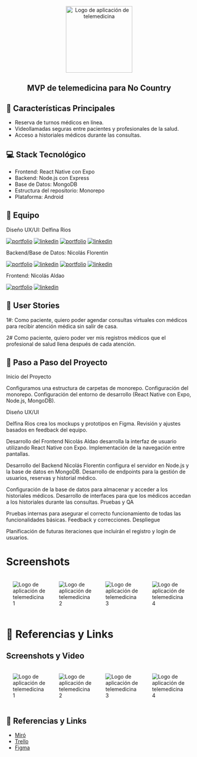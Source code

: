 <div align="center">
<img alt="Logo de aplicación de telemedicina" src="https://github.com/nicolas-aldao/c18-94-m-react-native/assets/68720883/733a2286-d4a5-44b4-8797-1d5dad664847" width="180">

## MVP de telemedicina para No Country

</div>

## 🌟 Características Principales

- Reserva de turnos médicos en línea.
- Videollamadas seguras entre pacientes y profesionales de la salud.
- Acceso a historiales médicos durante las consultas.

## 💻 Stack Tecnológico

- Frontend: React Native con Expo
- Backend: Node.js con Express
- Base de Datos: MongoDB
- Estructura del repositorio: Monorepo
- Plataforma: Android

## 👥 Equipo

Diseño UX/UI: Delfina Rios

[![portfolio](https://img.shields.io/badge/my_portfolio-000?style=for-the-badge&logo=ko-fi&logoColor=white)](https://delfinarios.myportfolio.com/work)
[![linkedin](https://img.shields.io/badge/linkedin-0A66C2?style=for-the-badge&logo=linkedin&logoColor=white)](https://www.linkedin.com/in/delfinarios)
[![portfolio](https://img.shields.io/badge/my_portfolio-000?style=for-the-badge&logo=ko-fi&logoColor=white)](https://delfinarios.myportfolio.com/work)
[![linkedin](https://img.shields.io/badge/linkedin-0A66C2?style=for-the-badge&logo=linkedin&logoColor=white)](https://www.linkedin.com/in/delfinarios)

Backend/Base de Datos: Nicolás Florentin

[![portfolio](https://img.shields.io/badge/my_portfolio-000?style=for-the-badge&logo=ko-fi&logoColor=white)](https://porfolio-nicolas-florentin.vercel.app)
[![linkedin](https://img.shields.io/badge/linkedin-0A66C2?style=for-the-badge&logo=linkedin&logoColor=white)](https://www.linkedin.com/in/nflorentin)
[![portfolio](https://img.shields.io/badge/my_portfolio-000?style=for-the-badge&logo=ko-fi&logoColor=white)](https://porfolio-nicolas-florentin.vercel.app)
[![linkedin](https://img.shields.io/badge/linkedin-0A66C2?style=for-the-badge&logo=linkedin&logoColor=white)](https://www.linkedin.com/in/nflorentin)

Frontend: Nicolás Aldao

[![portfolio](https://img.shields.io/badge/my_portfolio-000?style=for-the-badge&logo=ko-fi&logoColor=white)](https://nicolas-aldao.vercel.app/)
[![linkedin](https://img.shields.io/badge/linkedin-0A66C2?style=for-the-badge&logo=linkedin&logoColor=white)](https://www.linkedin.com/in/nicolas-aldao)

## 👤 User Stories

1#: Como paciente, quiero poder agendar consultas virtuales con médicos para recibir atención médica sin salir de casa.

2# Como paciente, quiero poder ver mis registros médicos que el profesional de salud llena después de cada atención.

## 📌 Paso a Paso del Proyecto

Inicio del Proyecto

Configuramos una estructura de carpetas de monorepo.
Configuración del monorepo.
Configuración del entorno de desarrollo (React Native con Expo, Node.js, MongoDB).

Diseño UX/UI

Delfina Rios crea los mockups y prototipos en Figma.
Revisión y ajustes basados en feedback del equipo.

Desarrollo del Frontend
Nicolás Aldao desarrolla la interfaz de usuario utilizando React Native con Expo.
Implementación de la navegación entre pantallas.

Desarrollo del Backend
Nicolás Florentin configura el servidor en Node.js y la base de datos en MongoDB.
Desarrollo de endpoints para la gestión de usuarios, reservas y historial médico.

Configuración de la base de datos para almacenar y acceder a los historiales médicos.
Desarrollo de interfaces para que los médicos accedan a los historiales durante las consultas.
Pruebas y QA

Pruebas internas para asegurar el correcto funcionamiento de todas las funcionalidades básicas.
Feedback y correcciones.
Despliegue

Planificación de futuras iteraciones que incluirán el registro y login de usuarios.

# Screenshots

<div style="display: flex; flex-direction: row; justify-content: space-around; align-items: center;">
  <img alt="Logo de aplicación de telemedicina 1" style="margin: 18px;" src="https://github.com/nicolas-aldao/c18-94-m-react-native/assets/68720883/0d6f03e7-b761-4032-905a-1c52f1ba9046" />
  <img alt="Logo de aplicación de telemedicina 2" style="margin: 18px;" src="https://github.com/nicolas-aldao/c18-94-m-react-native/assets/68720883/b0460ec0-0db4-45ef-b9e8-bacb0f877ef8" />
  <img alt="Logo de aplicación de telemedicina 3" style="margin: 18px;" src="https://github.com/nicolas-aldao/c18-94-m-react-native/assets/68720883/ab51454a-f2d2-418a-8ddf-9107e9cf5b99" />
  <img alt="Logo de aplicación de telemedicina 4" style="margin: 18px;" src="https://github.com/nicolas-aldao/c18-94-m-react-native/assets/68720883/93ba340a-f275-4dc2-939d-669baeea39c6" />
</div>

# 🔗 Referencias y Links

## Screenshots y Video

<div style="display: flex; flex-direction: row; justify-content: space-around; align-items: center;">
  <img alt="Logo de aplicación de telemedicina 1" style="margin: 18px;" src="https://github.com/nicolas-aldao/c18-94-m-react-native/assets/68720883/0d6f03e7-b761-4032-905a-1c52f1ba9046" />
  <img alt="Logo de aplicación de telemedicina 2" style="margin: 18px;" src="https://github.com/nicolas-aldao/c18-94-m-react-native/assets/68720883/b0460ec0-0db4-45ef-b9e8-bacb0f877ef8" />
  <img alt="Logo de aplicación de telemedicina 3" style="margin: 18px;" src="https://github.com/nicolas-aldao/c18-94-m-react-native/assets/68720883/ab51454a-f2d2-418a-8ddf-9107e9cf5b99" />
  <img alt="Logo de aplicación de telemedicina 4" style="margin: 18px;" src="https://github.com/nicolas-aldao/c18-94-m-react-native/assets/68720883/93ba340a-f275-4dc2-939d-669baeea39c6" />
</div>

<!-- <a href="https://www.youtube.com/watch?v=dQw4w9WgXcQ">Mirá la demo de nuestra app en video</a> -->

## 🔗 Referencias y Links

- <a href="https://miro.com/welcomeonboard/MEEzaG5lMWxkQmU4aE1icGlaNGR2ZEZBaHFuWjI5THVFdmhLZGIydmN0aXJTdFBQZ1NiZ3ZvV0FDMzVMalhVM3wzNDU4NzY0NTI5NzQ1MTE3NjgzfDI=?share_link_id=439075746512">Miró</a>
- <a href="https://trello.com/invite/b/SxGnpPFy/ATTIea4fb43e51ed9d586c115896f3bd4f715BB26D6B/no-country-telemed-project">Trello</a>
- <a href="https://www.figma.com/design/3W8DhT7pdU3WdqJXcPoV7h/MedConnect-App?node-id=2052-1969&m=dev">Figma</a>
